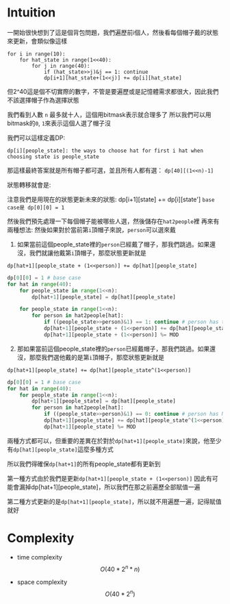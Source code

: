 # Intuition

一開始很快想到了這是個背包問題，我們遍歷前i個人，然後看每個帽子戴的狀態來更新，會類似像這樣

```
for i in range(10):
    for hat_state in range(1<<40):
        for j in range(40):
            if (hat_state>>j)&j == 1: continue
            dp[i+1][hat_state+(1<<j)] += dp[i][hat_state]
```

但2^40這是個不切實際的數字，不管是要遍歷或是記憶體需求都很大，因此我們不該選擇帽子作為選擇狀態

我們看到人數 `n` 最多就十人，這個用bitmask表示就合理多了
所以我們可以用bitmask的`0`, `1`來表示這個人選了帽子沒

我們可以這樣定義DP:

`dp[i][people_state]: the ways to choose hat for first i hat when choosing state is people_state`

那這樣最終答案就是所有帽子都可選，並且所有人都有選：
`dp[40][(1<<n)-1]`

狀態轉移就會是:

注意我們是用現在的狀態更新未來的狀態: dp[i+1][state] += dp[i][state']
`base case是 dp[0][0] = 1`

然後我們預先處理一下每個帽子能被哪些人選，然後儲存在`hat2people`裡
再來有兩種想法:
然後如果對於當前第`i`頂帽子來說，`person`可以選來戴
1. 如果當前這個people_state裡的`person`已經戴了帽子，那我們跳過。如果還沒，我們就讓他戴第`i`頂帽子，那麼狀態更新就是

`dp[hat+1][people_state + (1<<person)] += dp[hat][people_state]`

```py
dp[0][0] = 1 # base case
for hat in range(40):
    for people_state in range(1<<n):
        dp[hat+1][people_state] = dp[hat][people_state]

    for people_state in range(1<<n):
        for person in hat2people[hat]:
            if ((people_state>>person)&1) == 1: continue # person has taken hat
            dp[hat+1][people_state + (1<<person)] += dp[hat][people_state]
            dp[hat+1][people_state + (1<<person)] %= MOD
```

2. 那如果當前這個people_state裡的`person`已經戴帽子，那我們跳過。如果還沒，那麼我們選他戴的是第`i`頂帽子，那麼狀態更新就是

`dp[hat+1][people_state] += dp[hat][people_state^(1<<person)]`

```py
dp[0][0] = 1 # base case
for hat in range(40):
    for people_state in range(1<<n):
        dp[hat+1][people_state] = dp[hat][people_state]
        for person in hat2people[hat]:
            if ((people_state>>person)&1) == 0: continue # person has NOT taken hat
            dp[hat+1][people_state] += dp[hat][people_state^(1<<person)]
            dp[hat+1][people_state] %= MOD
```

兩種方式都可以，但重要的差異在於對於`dp[hat+1][people_state]`來說，他至少有`dp[hat][people_state]`這麼多種方式

所以我們得確保`dp[hat+1]`的所有people_state都有更新到

第一種方式由於我們是更新`dp[hat+1][people_state + (1<<person)]`
因此有可能會漏掉dp[hat+1][people_state]，所以我們在那之前遍歷全部賦值一遍

第二種方式更新的是`dp[hat+1][people_state]`，所以就不用遍歷一遍，記得賦值就好

# Complexity

- time complexity
$$O(40 * 2^n * n)$$

- space complexity
$$O(40 * 2^n)$$